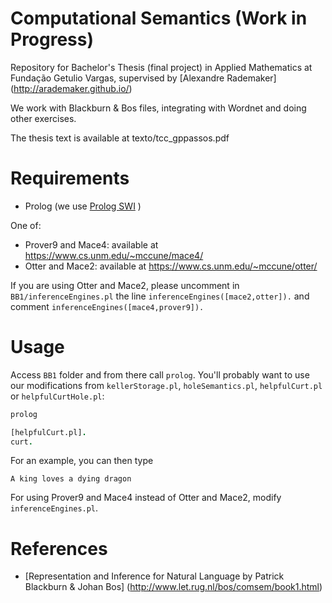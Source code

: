 # Computational Semantics (Work in Progress)
Repository for Bachelor's Thesis (final project) in Applied Mathematics at Fundação Getulio Vargas, supervised by [Alexandre Rademaker] (http://arademaker.github.io/)

We work with Blackburn & Bos files, integrating with Wordnet and doing other exercises.

The thesis text is available at texto/tcc_gppassos.pdf

# Requirements

- Prolog (we use [Prolog SWI](http://www.swi-prolog.org/) )

One of:
- Prover9 and Mace4: available at https://www.cs.unm.edu/~mccune/mace4/
- Otter and Mace2: available at https://www.cs.unm.edu/~mccune/otter/

If you are using Otter and Mace2, please uncomment in `BB1/inferenceEngines.pl` the line
`inferenceEngines([mace2,otter]).`
and comment 
`inferenceEngines([mace4,prover9]).`

# Usage

Access `BB1` folder and from there call `prolog`. You'll probably want to use our modifications from `kellerStorage.pl`, `holeSemantics.pl`, `helpfulCurt.pl` or `helpfulCurtHole.pl`:

```bash
prolog
```
```prolog
[helpfulCurt.pl].
curt.
```

For an example, you can then type
```
A king loves a dying dragon
```
For using Prover9 and Mace4 instead of Otter and Mace2, modify `inferenceEngines.pl`.

# References

- [Representation and Inference for Natural Language by Patrick Blackburn & Johan Bos] (http://www.let.rug.nl/bos/comsem/book1.html)
